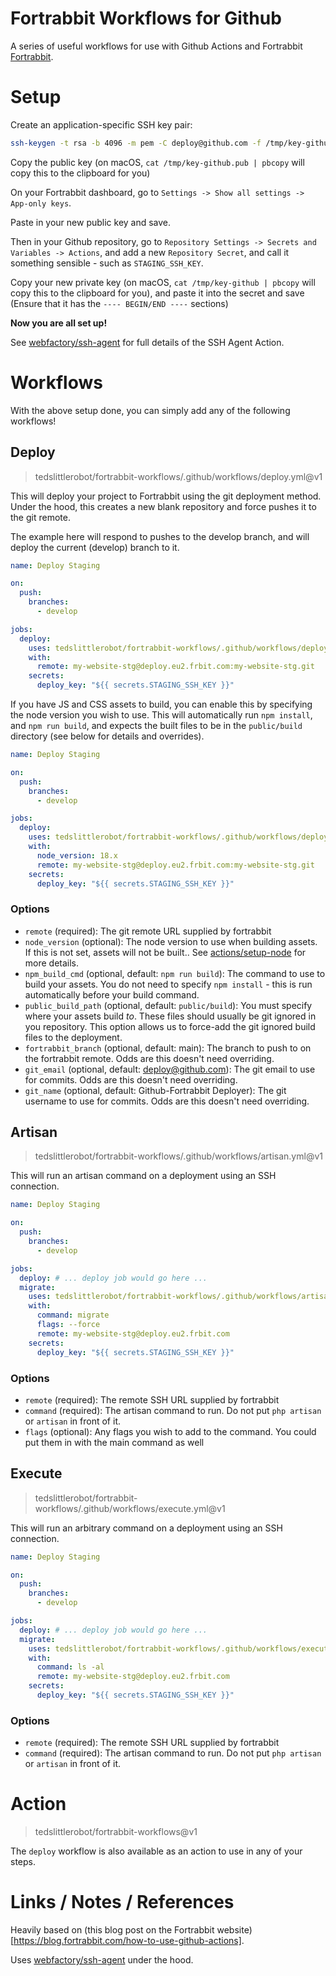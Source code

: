 Fortrabbit Workflows for Github
===============================

A series of useful workflows for use with Github Actions and Fortrabbit [Fortrabbit](https://fortrabbit.com/).

# Setup

Create an application-specific SSH key pair:

```bash
ssh-keygen -t rsa -b 4096 -m pem -C deploy@github.com -f /tmp/key-github
```

Copy the public key (on macOS, `cat /tmp/key-github.pub | pbcopy` will copy this to the clipboard for you)

On your Fortrabbit dashboard, go to `Settings -> Show all settings -> App-only keys`.

Paste in your new public key and save.

Then in your Github repository, go to `Repository Settings -> Secrets and Variables -> Actions`, and add a new `Repository Secret`, and call it something sensible - such as `STAGING_SSH_KEY`.

Copy your new private key (on macOS, `cat /tmp/key-github | pbcopy` will copy this to the clipboard for you), and paste it into the secret and save (Ensure that it has the `---- BEGIN/END ----` sections)

**Now you are all set up!**

See [webfactory/ssh-agent](https://github.com/webfactory/ssh-agent) for full details of the SSH Agent Action.

# Workflows

With the above setup done, you can simply add any of the following workflows!

## Deploy

> tedslittlerobot/fortrabbit-workflows/.github/workflows/deploy.yml@v1

This will deploy your project to Fortrabbit using the git deployment method. Under the hood, this creates a new blank repository and force pushes it to the git remote.

The example here will respond to pushes to the develop branch, and will deploy the current (develop) branch to it.

```yaml
name: Deploy Staging

on:
  push:
    branches:
      - develop

jobs:
  deploy:
    uses: tedslittlerobot/fortrabbit-workflows/.github/workflows/deploy.yml@v1
    with:
      remote: my-website-stg@deploy.eu2.frbit.com:my-website-stg.git
    secrets:
      deploy_key: "${{ secrets.STAGING_SSH_KEY }}"
```

If you have JS and CSS assets to build, you can enable this by specifying the node version you wish to use. This will automatically run `npm install`, and `npm run build`, and expects the built files to be in the `public/build` directory (see below for details and overrides).

```yaml
name: Deploy Staging

on:
  push:
    branches:
      - develop

jobs:
  deploy:
    uses: tedslittlerobot/fortrabbit-workflows/.github/workflows/deploy.yml@v1
    with:
      node_version: 18.x
      remote: my-website-stg@deploy.eu2.frbit.com:my-website-stg.git
    secrets:
      deploy_key: "${{ secrets.STAGING_SSH_KEY }}"
```

### Options

- `remote` (required): The git remote URL supplied by fortrabbit
- `node_version` (optional): The node version to use when building assets. If this is not set, assets will not be built.. See [actions/setup-node](https://github.com/actions/setup-node) for more details.
- `npm_build_cmd` (optional, default: `npm run build`): The command to use to build your assets. You do not need to specify `npm install` - this is run automatically before your build command.
- `public_build_path` (optional, default: `public/build`): You must specify where your assets build _to_. These files should usually be git ignored in you repository. This option allows us to force-add the git ignored build files to the deployment.
- `fortrabbit_branch` (optional, default: main): The branch to push to on the fortrabbit remote. Odds are this doesn't need overriding.
- `git_email` (optional, default: deploy@github.com): The git email to use for commits. Odds are this doesn't need overriding.
- `git_name` (optional, default: Github-Fortrabbit Deployer): The git username to use for commits. Odds are this doesn't need overriding.

## Artisan

> tedslittlerobot/fortrabbit-workflows/.github/workflows/artisan.yml@v1

This will run an artisan command on a deployment using an SSH connection.

```yaml
name: Deploy Staging

on:
  push:
    branches:
      - develop

jobs:
  deploy: # ... deploy job would go here ...
  migrate:
    uses: tedslittlerobot/fortrabbit-workflows/.github/workflows/artisan.yml@v1
    with:
      command: migrate
      flags: --force
      remote: my-website-stg@deploy.eu2.frbit.com
    secrets:
      deploy_key: "${{ secrets.STAGING_SSH_KEY }}"
```

### Options

- `remote` (required): The remote SSH URL supplied by fortrabbit
- `command` (required): The artisan command to run. Do not put `php artisan` or `artisan` in front of it.
- `flags` (optional): Any flags you wish to add to the command. You could put them in with the main command as well

## Execute

> tedslittlerobot/fortrabbit-workflows/.github/workflows/execute.yml@v1

This will run an arbitrary command on a deployment using an SSH connection.

```yaml
name: Deploy Staging

on:
  push:
    branches:
      - develop

jobs:
  deploy: # ... deploy job would go here ...
  migrate:
    uses: tedslittlerobot/fortrabbit-workflows/.github/workflows/execute.yml@v1
    with:
      command: ls -al
      remote: my-website-stg@deploy.eu2.frbit.com
    secrets:
      deploy_key: "${{ secrets.STAGING_SSH_KEY }}"
```

### Options

- `remote` (required): The remote SSH URL supplied by fortrabbit
- `command` (required): The artisan command to run. Do not put `php artisan` or `artisan` in front of it.

# Action

> tedslittlerobot/fortrabbit-workflows@v1

The `deploy` workflow is also available as an action to use in any of your steps.

# Links / Notes / References

Heavily based on (this blog post on the Fortrabbit website)[https://blog.fortrabbit.com/how-to-use-github-actions].

Uses [webfactory/ssh-agent](https://github.com/webfactory/ssh-agent) under the hood.
